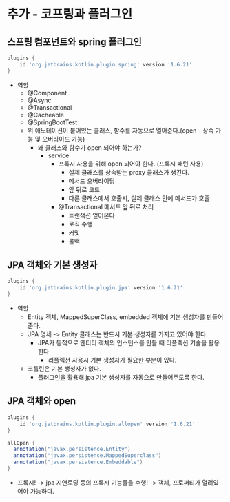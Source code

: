 # 추가 - 코프링과 플러그인

## 스프링 컴포넌트와 spring 플러그인
```groovy
plugins {
    id 'org.jetbrains.kotlin.plugin.spring' version '1.6.21'
}
```
- 역할
  - @Component
  - @Async
  - @Transactional
  - @Cacheable
  - @SpringBootTest
  - 위 애노테이션이 붙어있는 클래스, 함수를 자동으로 열어준다.(open - 상속 가능 및 오버라이드 가능)
    - 왜 클래스와 함수가 open 되어야 하는가?
      - service
        - 프록시 사용을 위해 open 되어야 한다. (프록시 패턴 사용)
          - 실제 클래스를 상속받는 proxy 클래스가 생긴다.
          - 메서드 오버라이딩
          - 앞 뒤로 코드
          - 다른 클래스에서 호출시, 실제 클래스 안에 메서드가 호출
        - @Transactional 메서드 앞 뒤로 처리
          - 트랜잭션 얻어온다
          - 로직 수행
          - 커밋
          - 롤백

## JPA 객체와 기본 생성자
```groovy
plugins {
    id 'org.jetbrains.kotlin.plugin.jpa' version '1.6.21'
}
```
- 역할
  - Entity 객체, MappedSuperClass, embedded 객체에 기본 생성자를 만들어준다.
  - JPA 명세 -> Entity 클래스는 반드시 기본 생성자를 가지고 있어야 한다.
    - JPA가 동적으로 엔티티 객체의 인스턴스를 만들 때 리플렉션 기술을 활용한다
      - 리플렉션 사용시 기본 생성자가 필요한 부분이 있다.
  - 코틀린은 기본 생성자가 없다.
    - 플러그인을 활용해 jpa 기본 생성자를 자동으로 만들어주도록 한다.

## JPA 객체와 open
```groovy
plugins {
    id 'org.jetbrains.kotlin.plugin.allopen' version '1.6.21'
}

allOpen {
  annotation("javax.persistence.Entity")
  annotation("javax.persistence.MappedSuperclass")
  annotation("javax.persistence.Embeddable")
}
```
- 프록시! -> jpa 지연로딩 등의 프록시 기능들을 수행! -> 객체, 프로퍼티가 열려있어야 가능하다.
